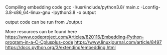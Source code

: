 Compiling embedding code
gcc -I/usr/include/python3.8/ main.c -Lconfig-3.8-x86_64-linux-gnu -lpython3.8 -o output

output code can be run from ./output


More resources can be found here
https://www.codeproject.com/Articles/820116/Embedding-Python-program-in-a-C-Cplusplus-code 
https://www.linuxjournal.com/article/8497  
https://docs.python.org/3/extending/embedding.html  


